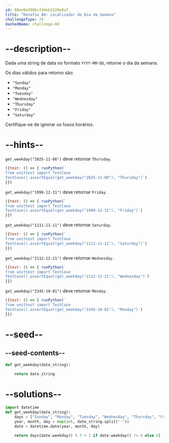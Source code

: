 ```yaml
---
id: 68ee9e3066cfd4eb2328e8a7
title: "Desafio 88: Localizador de Dia da Semana"
challengeType: 29
dashedName: challenge-88
---
```


# --description--

Dada uma string de data no formato `YYYY-MM-DD`, retorne o dia da semana.

Os dias válidos para retorno são:

- `"Sunday"`
- `"Monday"`
- `"Tuesday"`
- `"Wednesday"`
- `"Thursday"`
- `"Friday"`
- `"Saturday"`

Certifique-se de ignorar os fusos horários.

# --hints--

`get_weekday("2025-11-06")` deve retornar `Thursday`.

```js
({test: () => { runPython(`
from unittest import TestCase
TestCase().assertEqual(get_weekday("2025-11-06"), "Thursday")`)
}})
```

`get_weekday("1999-12-31")` deve retornar `Friday`.

```js
({test: () => { runPython(`
from unittest import TestCase
TestCase().assertEqual(get_weekday("1999-12-31"), "Friday")`)
}})
```

`get_weekday("1111-11-11")` deve retornar `Saturday`.

```js
({test: () => { runPython(`
from unittest import TestCase
TestCase().assertEqual(get_weekday("1111-11-11"), "Saturday")`)
}})
```

`get_weekday("2112-12-21")` deve retornar `Wednesday`.

```js
({test: () => { runPython(`
from unittest import TestCase
TestCase().assertEqual(get_weekday("2112-12-21"), "Wednesday")`)
}})
```

`get_weekday("2345-10-01")` deve retornar `Monday`.

```js
({test: () => { runPython(`
from unittest import TestCase
TestCase().assertEqual(get_weekday("2345-10-01"), "Monday")`)
}})
```

# --seed--

## --seed-contents--

```py
def get_weekday(date_string):

    return date_string
```

# --solutions--

```py
import datetime
def get_weekday(date_string):
    days = ["Sunday", "Monday", "Tuesday", "Wednesday", "Thursday", "Friday", "Saturday"]
    year, month, day = map(int, date_string.split("-"))
    date = datetime.date(year, month, day)

    return days[date.weekday() % 7 + 1 if date.weekday() != 6 else 0]
```
